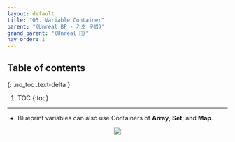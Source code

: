 ```yaml
---
layout: default
title: "05. Variable Container"
parent: "(Unreal BP - 기초 문법)"
grand_parent: "(Unreal 🚀)"
nav_order: 1
---
```


## Table of contents
{: .no_toc .text-delta }

1. TOC
{:toc}

---

* Blueprint variables can also use Containers of **Array**, **Set**, and **Map**.

<p align="center">
  <img src="https://taehyungs-programming-blog.github.io/blog/assets/images/unreal/bp-1/bp-1-5-1.png"/>
</p>